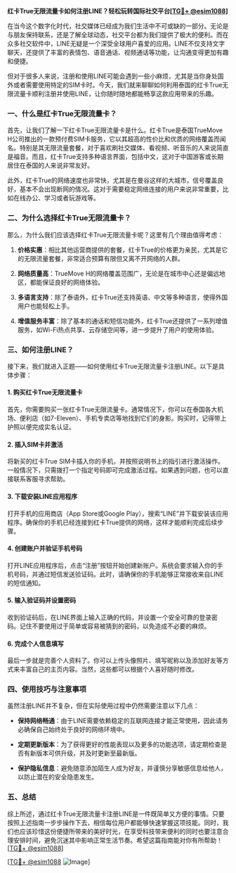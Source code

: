 **红卡True无限流量卡如何注册LINE？轻松玩转国际社交平台[[TG💪+ @esim1088](https://t.me/s/esim1088)]**

在当今这个数字化时代，社交媒体已经成为我们生活中不可或缺的一部分。无论是与朋友保持联系，还是了解全球动态，社交平台都为我们提供了极大的便利。而在众多社交软件中，LINE无疑是一个深受全球用户喜爱的应用。LINE不仅支持文字聊天，还提供了丰富的表情包、语音通话、视频通话等功能，让沟通变得更加有趣和便捷。

但对于很多人来说，注册和使用LINE可能会遇到一些小麻烦，尤其是当你身处国外或者需要使用特定的SIM卡时。今天，我们就来聊聊如何利用泰国的红卡True无限流量卡顺利注册并使用LINE，让你随时随地都能畅享这款应用带来的乐趣。

### 一、什么是红卡True无限流量卡？

首先，让我们了解一下红卡True无限流量卡是什么。红卡True是泰国TrueMove H公司推出的一款预付费SIM卡服务，它以其超高的性价比和优质的网络覆盖而闻名。特别是其无限流量套餐，对于喜欢刷社交媒体、看视频、听音乐的人来说简直是福音。而且，红卡True支持多种语言界面，包括中文，这对于中国游客或长期居住在泰国的人来说非常友好。

此外，红卡True的网络速度也非常快，尤其是在曼谷这样的大城市，信号覆盖良好，基本不会出现断网的情况。这对于需要稳定网络连接的用户来说非常重要，比如在线办公、学习或者玩游戏等。

### 二、为什么选择红卡True无限流量卡？

那么，为什么我们应该选择红卡True无限流量卡呢？这里有几个理由值得考虑：

1. **价格实惠**：相比其他运营商提供的套餐，红卡True的价格更为亲民，尤其是它的无限流量套餐，非常适合预算有限但又离不开网络的人群。
   
2. **网络质量高**：TrueMove H的网络覆盖范围广，无论是在城市中心还是偏远地区，都能保证良好的网络体验。
   
3. **多语言支持**：除了泰语外，红卡True还支持英语、中文等多种语言，使得外国用户也能轻松上手。
   
4. **增值服务丰富**：除了基本的通话和短信功能外，红卡True还提供了一系列增值服务，如Wi-Fi热点共享、云存储空间等，进一步提升了用户的使用体验。

### 三、如何注册LINE？

接下来，我们就进入正题——如何使用红卡True无限流量卡注册LINE。以下是具体步骤：

#### 1. 购买红卡True无限流量卡

首先，你需要购买一张红卡True无限流量卡。通常情况下，你可以在泰国各大机场、便利店（如7-Eleven）、手机专卖店等地找到它们的身影。购买时，记得带上护照以便完成实名认证。

#### 2. 插入SIM卡并激活

将新买的红卡True SIM卡插入你的手机，并按照说明书上的指引进行激活操作。一般情况下，只需拨打一个指定号码即可完成激活过程。如果遇到问题，也可以直接联系客服寻求帮助。

#### 3. 下载安装LINE应用程序

打开手机的应用商店（App Store或Google Play），搜索“LINE”并下载安装该应用程序。确保你的手机已经连接到红卡True提供的网络，这样才能顺利完成后续步骤。

#### 4. 创建账户并验证手机号码

打开LINE应用程序后，点击“注册”按钮开始创建新账户。系统会要求输入你的手机号码，并通过短信发送验证码。此时，请确保你的手机能够正常接收来自LINE的短信通知。

#### 5. 输入验证码并设置密码

收到验证码后，在LINE界面上输入正确的代码，并设置一个安全可靠的登录密码。记住不要使用过于简单或容易被猜到的密码，以免造成不必要的麻烦。

#### 6. 完成个人信息填写

最后一步就是完善个人资料了。你可以上传头像照片、填写昵称以及添加好友等方式来丰富自己的主页内容。当然，这些都可以根据个人喜好随时修改。

### 四、使用技巧与注意事项

虽然注册LINE并不复杂，但在实际使用过程中仍然需要注意以下几点：

- **保持网络畅通**：由于LINE需要依赖稳定的互联网连接才能正常使用，因此请务必确保自己始终处于良好的网络环境中。
  
- **定期更新版本**：为了获得更好的性能表现以及更多的功能选项，请定期检查是否有新版本可供升级，并及时更新至最新版。
  
- **保护隐私信息**：避免随意添加陌生人成为好友，并谨慎分享敏感信息给他人，以防止潜在的安全隐患发生。

### 五、总结

综上所述，通过红卡True无限流量卡注册LINE是一件既简单又方便的事情。只要按照上述指南一步步操作下去，相信每位用户都能够快速掌握这项技能。同时，我们也应该珍惜这份便捷所带来的美好时光，在享受科技带来便利的同时也要注意合理安排时间，避免沉迷其中影响正常生活节奏。希望这篇指南能对你有所帮助！[[TG💪+ @esim1088](https://t.me/s/esim1088)] 

[[TG💪+ @esim1088](https://t.me/s/esim1088) ![Image](https://i.postimg.cc/4NQfJmqS/Snipaste-2025-05-13-00-14-12.png)]